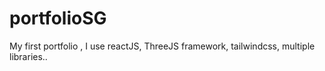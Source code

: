 # portfolioSG
My first portfolio , I use reactJS, ThreeJS framework, tailwindcss, multiple libraries..
